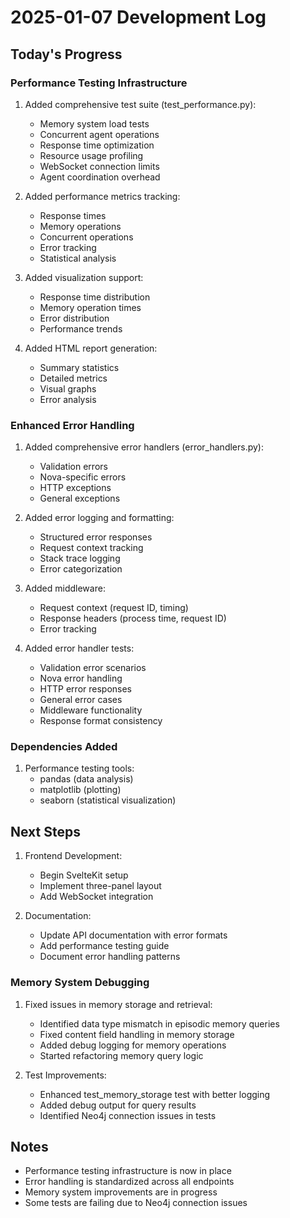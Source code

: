 # 2025-01-07 Development Log

## Today's Progress

### Performance Testing Infrastructure
1. Added comprehensive test suite (test_performance.py):
   * Memory system load tests
   * Concurrent agent operations
   * Response time optimization
   * Resource usage profiling
   * WebSocket connection limits
   * Agent coordination overhead

2. Added performance metrics tracking:
   * Response times
   * Memory operations
   * Concurrent operations
   * Error tracking
   * Statistical analysis

3. Added visualization support:
   * Response time distribution
   * Memory operation times
   * Error distribution
   * Performance trends

4. Added HTML report generation:
   * Summary statistics
   * Detailed metrics
   * Visual graphs
   * Error analysis

### Enhanced Error Handling
1. Added comprehensive error handlers (error_handlers.py):
   * Validation errors
   * Nova-specific errors
   * HTTP exceptions
   * General exceptions

2. Added error logging and formatting:
   * Structured error responses
   * Request context tracking
   * Stack trace logging
   * Error categorization

3. Added middleware:
   * Request context (request ID, timing)
   * Response headers (process time, request ID)
   * Error tracking

4. Added error handler tests:
   * Validation error scenarios
   * Nova error handling
   * HTTP error responses
   * General error cases
   * Middleware functionality
   * Response format consistency

### Dependencies Added
1. Performance testing tools:
   * pandas (data analysis)
   * matplotlib (plotting)
   * seaborn (statistical visualization)

## Next Steps
1. Frontend Development:
   * Begin SvelteKit setup
   * Implement three-panel layout
   * Add WebSocket integration

2. Documentation:
   * Update API documentation with error formats
   * Add performance testing guide
   * Document error handling patterns

### Memory System Debugging
1. Fixed issues in memory storage and retrieval:
   * Identified data type mismatch in episodic memory queries
   * Fixed content field handling in memory storage
   * Added debug logging for memory operations
   * Started refactoring memory query logic

2. Test Improvements:
   * Enhanced test_memory_storage test with better logging
   * Added debug output for query results
   * Identified Neo4j connection issues in tests

## Notes
- Performance testing infrastructure is now in place
- Error handling is standardized across all endpoints
- Memory system improvements are in progress
- Some tests are failing due to Neo4j connection issues
